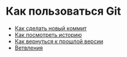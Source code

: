# Как пользоваться Git
- [Как сделать новый коммит](./commit_help.md)
- [Как посмотреть историю](./log_help.md)
- [Как вернуться к прошлой версии](./reset_help.md)
- [Ветвления](./branch_help.md)
